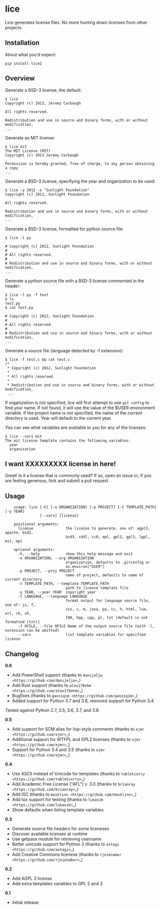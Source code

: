 # lice

Lice generates license files. No more hunting down licenses from other projects.

## Installation

About what you'd expect:

    pip install lice2

## Overview

Generate a BSD-3 license, the default:

```console
$ lice
Copyright (c) 2013, Jeremy Carbaugh

All rights reserved.

Redistribution and use in source and binary forms, with or without modification,
...
```

Generate an MIT license:

```console
$ lice mit
The MIT License (MIT)
Copyright (c) 2013 Jeremy Carbaugh

Permission is hereby granted, free of charge, to any person obtaining a copy
...
```

Generate a BSD-3 license, specifying the year and organization to be used:

```console
$ lice -y 2012 -o "Sunlight Foundation"
Copyright (c) 2012, Sunlight Foundation

All rights reserved.

Redistribution and use in source and binary forms, with or without modification,
...
```

Generate a BSD-3 license, formatted for python source file:
 
```console
$ lice -l py

# Copyright (c) 2012, Sunlight Foundation
#
# All rights reserved.
#
# Redistribution and use in source and binary forms, with or without modification,
...
```

Generate a python source file with a BSD-3 license commented in the header:
 
```console
$ lice -l py -f test
$ ls
test.py
$ cat test.py

# Copyright (c) 2012, Sunlight Foundation
#
# All rights reserved.
#
# Redistribution and use in source and binary forms, with or without modification,
...
```

Generate a source file (language detected by -f  extension):

```console
$ lice -f test.c && cat test.c
/*
 * Copyright (c) 2012, Sunlight Foundation
 *
 * All rights reserved.
 *
 * Redistribution and use in source and binary forms, with or without modification,
 ...
```

If organization is not specified, lice will first attempt to use `git config` to
find your name. If not found, it will use the value of the $USER environment
variable. If the project name is not specified, the name of the current 
directory is used. Year will default to the current year.

You can see what variables are available to you for any of the licenses:

```console
$ lice --vars mit
The mit license template contains the following variables:
  year
  organization
```

## I want XXXXXXXXX license in here!

Great! Is it a license that is commonly used? If so, open an issue or, if you 
are feeling generous, fork and submit a pull request.

## Usage

```console
    usage: lice [-h] [-o ORGANIZATION] [-p PROJECT] [-t TEMPLATE_PATH] [-y YEAR]
                [--vars] [license]

    positional arguments:
      license               the license to generate, one of: agpl3, apache, bsd2,
                            bsd3, cddl, cc0, epl, gpl2, gpl3, lgpl, mit, mpl

    optional arguments:
      -h, --help            show this help message and exit
      -o ORGANIZATION, --org ORGANIZATION
                            organization, defaults to .gitconfig or
                            os.environ["USER"]
      -p PROJECT, --proj PROJECT
                            name of project, defaults to name of current directory
      -t TEMPLATE_PATH, --template TEMPLATE_PATH
                            path to license template file
      -y YEAR, --year YEAR  copyright year
      -l LANGUAGE, --language LANGUAGE
                            format output for language source file, one of: js, f,
                            css, c, m, java, py, cc, h, html, lua, erl, rb, sh,
                            f90, hpp, cpp, pl, txt [default is not formatted (txt)]
      -f OFILE, --file OFILE Name of the output source file (with -l, extension can be omitted)
      --vars                list template variables for specified license
```

## Changelog

**0.6**

* Add PowerShell support (thanks to `danijeljw <https://github.com/danijeljw>`_)
* Add Rust support (thanks to `alex179ohm <https://github.com/alex179ohm>`_)
* Bugfixes (thanks to `ganziqim <https://github.com/ganziqim>`_)
* Added support for Python 3.7 and 3.8, removed support for Python 3.4

Tested against Python 2.7, 3.5, 3.6, 3.7, and 3.8.

**0.5**

* Add support for SCM alias for lisp-style comments (thanks to `ejmr <https://github.com/ejmr>`_)
* Additional support for WTFPL and GPL2 licenses (thanks to `ejmr <https://github.com/ejmr>`_)
* Support for Python 3.4 and 3.5 (thanks to `ejmr <https://github.com/ejmr>`_)

**0.4**

* Use ASCII instead of Unicode for templates (thanks to `tabletcorry <https://github.com/tabletcorry>`_)
* Add Academic Free License ("AFL") v. 3.0 (thanks to `brianray <https://github.com/brianray>`_)
* Add ISC (thanks to `masklinn <https://github.com/masklinn>`_)
* Add tox support for testing (thanks to `lukaszb <https://github.com/lukaszb>`_)
* Show defaults when listing template variables

**0.3**

* Generate source file headers for some liceneses
* Discover available licenses at runtime
* Use getpass module for retrieving username
* Better unicode support for Python 3 (thanks to `astagi <https://github.com/astagi>`_)
* Add Creative Commons licenese (thanks to `rjnienaber <https://github.com/rjnienaber>`_)

**0.2**

* Add AGPL 3 license
* Add extra templates variables to GPL 2 and 3

**0.1**

* Initial release
